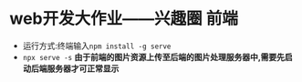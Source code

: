 # web开发大作业——兴趣圈 前端
- 运行方式:终端输入```npm install -g serve```
- ```npx serve -s```
**由于前端的图片资源上传至后端的图片处理服务器中,需要先启动后端服务器才可正常显示**